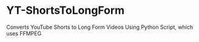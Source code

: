 # YT-ShortsToLongForm
Converts YouTube Shorts to Long Form Videos Using Python Script, which uses FFMPEG
